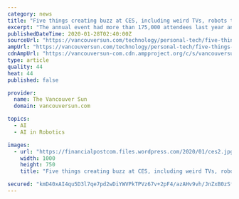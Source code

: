 ```yaml
---
category: news
title: "Five things creating buzz at CES, including weird TVs, robots that refill toilet paper and cyber cats"
excerpt: "The annual event had more than 175,000 attendees last year and 4,500 companies exhibiting all manner of cool, strange, silly and cutting-edge gadgets, including dozens of TVs, a robot made for cuddling and a flying ... Also, Bosch announced a car visor powered by artificial intelligence that blocks out the sun by beaming a shadow directly ..."
publishedDateTime: 2020-01-28T02:40:00Z
sourceUrl: "https://vancouversun.com/technology/personal-tech/five-things-creating-buzz-at-ces-weird-tvs-robots-that-refill-toilet-paper-and-serving-cyber-cats/wcm/c975d97f-4643-4725-8b5d-d483c0fffa59"
ampUrl: "https://vancouversun.com/technology/personal-tech/five-things-creating-buzz-at-ces-weird-tvs-robots-that-refill-toilet-paper-and-serving-cyber-cats/wcm/c975d97f-4643-4725-8b5d-d483c0fffa59/amp"
cdnAmpUrl: "https://vancouversun-com.cdn.ampproject.org/c/s/vancouversun.com/technology/personal-tech/five-things-creating-buzz-at-ces-weird-tvs-robots-that-refill-toilet-paper-and-serving-cyber-cats/wcm/c975d97f-4643-4725-8b5d-d483c0fffa59/amp"
type: article
quality: 44
heat: 44
published: false

provider:
  name: The Vancouver Sun
  domain: vancouversun.com

topics:
  - AI
  - AI in Robotics

images:
  - url: "https://financialpostcom.files.wordpress.com/2020/01/ces2.jpg"
    width: 1000
    height: 750
    title: "Five things creating buzz at CES, including weird TVs, robots that refill toilet paper and cyber cats"

secured: "kmD40xAI4qu5D3l7qe7pd2wDiYWVPkTPVz67v+2pF4/azAHv9vh/JnZxB0zSfcfSKFFUNcnxnAzZI4Utpq06dCncwFU8udw4g+/pPX6v0LI9tk7rdWI1UEOnYPaWaoGqYKm6tNXbJsr/aNdADE+RzhRw9HUd+kyLoiSQAQFIId8FfaHQiOyZGgpo4tpddwxcY3FZ6+3I2IufAzDg4Us7a+/iR31+BmB3zkH9pko9/602iF133XpC9OHN8Zkbu9rbRS7fBfhhgLFShNPFliGsyEeimHQ0BEGf4sRVxmYKM6lImTXaadGeuCpPdrhFLVROBnQHeC9J/XdNmBNtge7aY8w3NXNFqy7y6oZs4xV97p+tCSx6GwVNsEG/RwwOXQj53C6s2+xxYQ7Yth6Vm3C0ehtqG5z1DXjMa1lyvw5+rsjD3b59Tb0fv+mQAIZOwWVqgSp84Q8rsvMYxlVTHxBH06HR+Cw8U10+uqn2M5F0w5o=;9K4dAHcC0YmIJ9ZRMqsWzQ=="
---
```



